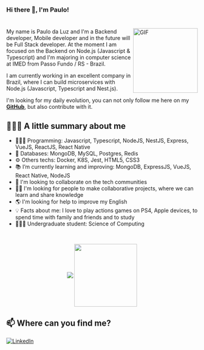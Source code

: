 ### Hi there 👋, I'm Paulo!

#

<img align="right" alt="GIF" height="170px" src="https://static.imasters.com.br/wp-content/uploads/2015/11/4_Progresso4.gif" />

My name is Paulo da Luz and I'm a Backend developer, Mobile developer and in the future will be Full Stack developer. At the moment I am focused on the Backend on Node.js (Javascript & Typescript) and I'm majoring in computer science at IMED from Passo Fundo / RS - Brazil.

I am currently working in an excellent company in Brazil, where I can build microservices with Node.js (Javascript, Typescript and Nest.js).

I'm looking for my daily evolution, you can not only follow me here on my **[GitHub](https://github.com/paulodaluz)**, but also contribute with it.

## 💁🏻‍♂️ A little summary about me
- 👨🏻‍💻 Programming: Javascript, Typescript, NodeJS, NestJS, Express, VueJS, ReactJS, React Native
- 💾 Databases: MongoDB, MySQL, Postgres, Redis
- ⚙️ Others techs: Docker, K8S, Jest, HTML5, CSS3
- 📚 I’m currently learning and improving: MongoDB, ExpressJS, VueJS, React Native, NodeJS
- 👥 I'm looking to collaborate on the tech communities
- 👊🏻 I'm looking for people to make collaborative projects, where we can learn and share knowledge
- 🌎 I'm looking for help to improve my English
- 💡 Facts about me: I love to play actions games on PS4, Apple devices, to spend time with family and friends and to study
- 👨🏻‍🎓 Undergraduate student: Science of Computing

<br/>

<p align="center">
   <img
      align="center"
      src="https://github-readme-stats.vercel.app/api/top-langs/?username=paulodaluz&layout=compact&theme=tokyonight"
    />
  <img   
      align="center"
      height="165" 
       src="https://github-readme-stats.vercel.app/api?username=paulodaluz&show_icons=true&theme=tokyonight"
    />
</p>

## 📫 Where can you find me?
[![LinkedIn](https://img.shields.io/badge/-LINKEDIN-blue?style=for-the-badge&logo=linkedin)](https://www.linkedin.com/in/paulo-ricardo-da-luz-j%C3%BAnior-5a3953164/)
